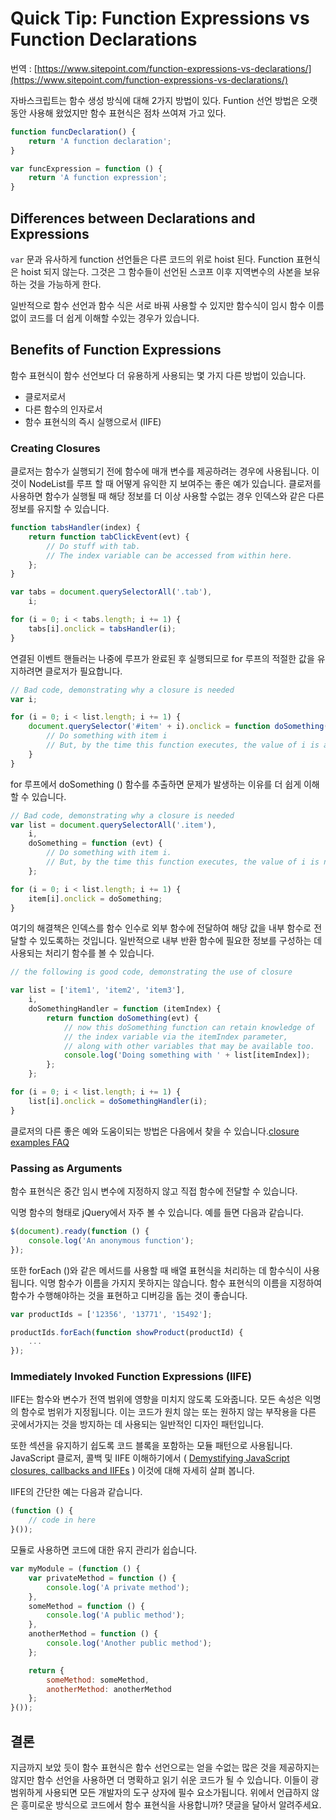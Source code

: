 # Quick Tip: Function Expressions vs Function Declarations


번역 : [https://www.sitepoint.com/function-expressions-vs-declarations/](https://www.sitepoint.com/function-expressions-vs-declarations/)

자바스크립트는 함수 생성 방식에 대해 2가지 방법이 있다. Funtion 선언 방법은 오랫동안 사용해 왔었지만 함수 표현식은 점차 쓰여져 가고 있다.

```javascript
function funcDeclaration() {
    return 'A function declaration';
}

var funcExpression = function () {
    return 'A function expression';
}
```

## Differences between Declarations and Expressions

`var` 문과 유사하게 function 선언들은 다른 코드의 위로 hoist 된다. Function 표현식은 hoist 되지 않는다. 그것은 그 함수들이 선언된 스코프 이후 지역변수의 사본을 보유하는 것을 가능하게 한다. 

일반적으로 함수 선언과 함수 식은 서로 바꿔 사용할 수 있지만 함수식이 임시 함수 이름없이 코드를 더 쉽게 이해할 수있는 경우가 있습니다.

## Benefits of Function Expressions

함수 표현식이 함수 선언보다 더 유용하게 사용되는 몇 가지 다른 방법이 있습니다.

- 클로저로서 
- 다른 함수의 인자로서 
- 함수 표현식의 즉시 실행으로서 (IIFE)

### Creating Closures

클로저는 함수가 실행되기 전에 함수에 매개 변수를 제공하려는 경우에 사용됩니다. 이것이 NodeList를 루프 할 때 어떻게 유익한 지 보여주는 좋은 예가 있습니다. 클로저를 사용하면 함수가 실행될 때 해당 정보를 더 이상 사용할 수없는 경우 인덱스와 같은 다른 정보를 유지할 수 있습니다.

```javascript
function tabsHandler(index) {
    return function tabClickEvent(evt) {
        // Do stuff with tab.
        // The index variable can be accessed from within here.
    };
}

var tabs = document.querySelectorAll('.tab'),
    i;

for (i = 0; i < tabs.length; i += 1) {
    tabs[i].onclick = tabsHandler(i);
}
```

연결된 이벤트 핸들러는 나중에 루프가 완료된 후 실행되므로 for 루프의 적절한 값을 유지하려면 클로저가 필요합니다.

```javascript
// Bad code, demonstrating why a closure is needed
var i;

for (i = 0; i < list.length; i += 1) {
    document.querySelector('#item' + i).onclick = function doSomething(evt) {
        // Do something with item i
        // But, by the time this function executes, the value of i is always list.length
    }
}

```
for 루프에서 doSomething () 함수를 추출하면 문제가 발생하는 이유를 더 쉽게 이해할 수 있습니다.

```javascript
// Bad code, demonstrating why a closure is needed
var list = document.querySelectorAll('.item'),
    i,
    doSomething = function (evt) {
        // Do something with item i.
        // But, by the time this function executes, the value of i is not what it was in the loop.
    };

for (i = 0; i < list.length; i += 1) {
    item[i].onclick = doSomething;
}
```

여기의 해결책은 인덱스를 함수 인수로 외부 함수에 전달하여 해당 값을 내부 함수로 전달할 수 있도록하는 것입니다. 일반적으로 내부 반환 함수에 필요한 정보를 구성하는 데 사용되는 처리기 함수를 볼 수 있습니다.

```javascript
// the following is good code, demonstrating the use of closure

var list = ['item1', 'item2', 'item3'],
    i,
    doSomethingHandler = function (itemIndex) {
        return function doSomething(evt) {
            // now this doSomething function can retain knowledge of
            // the index variable via the itemIndex parameter,
            // along with other variables that may be available too.
            console.log('Doing something with ' + list[itemIndex]);
        };
    };

for (i = 0; i < list.length; i += 1) {
    list[i].onclick = doSomethingHandler(i);
}
```

클로저의 다른 좋은 예와 도움이되는 방법은 다음에서 찾을 수 있습니다.[closure examples FAQ](http://jibbering.com/faq/faq_notes/closures.html#clClDo)

### Passing as Arguments

함수 표현식은 중간 임시 변수에 지정하지 않고 직접 함수에 전달할 수 있습니다.

익명 함수의 형태로 jQuery에서 자주 볼 수 있습니다. 예를 들면 다음과 같습니다.

```javascript
$(document).ready(function () {
    console.log('An anonymous function');
});
```

또한 forEach ()와 같은 메서드를 사용할 때 배열 표현식을 처리하는 데 함수식이 사용됩니다. 익명 함수가 이름을 가지지 못하지는 않습니다. 함수 표현식의 이름을 지정하여 함수가 수행해야하는 것을 표현하고 디버깅을 돕는 것이 좋습니다.

```javascript
var productIds = ['12356', '13771', '15492'];

productIds.forEach(function showProduct(productId) {
    ...
});
```

### Immediately Invoked Function Expressions (IIFE)

IIFE는 함수와 변수가 전역 범위에 영향을 미치지 않도록 도와줍니다. 모든 속성은 익명의 함수로 범위가 지정됩니다. 이는 코드가 원치 않는 또는 원하지 않는 부작용을 다른 곳에서가지는 것을 방지하는 데 사용되는 일반적인 디자인 패턴입니다.

또한 섹션을 유지하기 쉽도록 코드 블록을 포함하는 모듈 패턴으로 사용됩니다. JavaScript 클로저, 콜백 및 IIFE 이해하기에서 ( [Demystifying JavaScript closures, callbacks and IIFEs](http://www.sitepoint.com/demystifying-javascript-closures-callbacks-iifes/) )  이것에 대해 자세히 살펴 봅니다.

IIFE의 간단한 예는 다음과 같습니다.

```javascript
(function () {
    // code in here
}());
```

모듈로 사용하면 코드에 대한 유지 관리가 쉽습니다.

```javascript
var myModule = (function () {
    var privateMethod = function () {
        console.log('A private method');
    },
    someMethod = function () {
        console.log('A public method');
    },
    anotherMethod = function () {
        console.log('Another public method');
    };

    return {
        someMethod: someMethod,
        anotherMethod: anotherMethod
    };
}());
```

## 결론

지금까지 보았 듯이 함수 표현식은 함수 선언으로는 얻을 수없는 많은 것을 제공하지는 않지만 함수 선언을 사용하면 더 명확하고 읽기 쉬운 코드가 될 수 있습니다. 이들이 광범위하게 사용되면 모든 개발자의 도구 상자에 필수 요소가됩니다. 위에서 언급하지 않은 흥미로운 방식으로 코드에서 함수 표현식을 사용합니까? 댓글을 달아서 알려주세요.